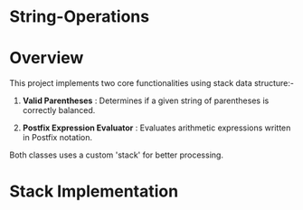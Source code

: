 # String-Operations

# Overview

This project implements two core functionalities using stack data structure:-

1. **Valid Parentheses** : Determines if a given string of parentheses is correctly balanced.

2. **Postfix Expression Evaluator** : Evaluates arithmetic expressions written in Postfix notation.

Both classes uses a custom 'stack' for better processing.

# Stack Implementation
